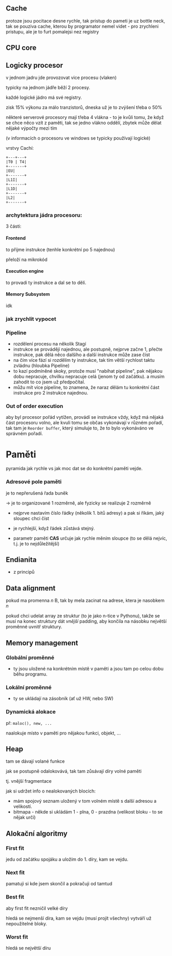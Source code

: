 ## Cache 
protoze jsou pocitace desne rychle, tak pristup do pameti je uz bottle neck, tak se pouziva cache, kterou by programator nemel videt - pro zrychleni pristupu, ale je to furt pomalejsi nez registry

## CPU core

## Logicky procesor
v jednom jadru jde provozovat vice procesu (vlaken)

typicky na jednom jádře běží 2 procesy.

každé logické jádro má své registry. 

zisk 15% výkonu za málo tranzistorů, dneska už je to zvýšení třeba o 50%

některé serverové procesory mají třeba 4 vlákna - to je kvůli tomu, že když se chce něco vzít z paměti, tak se jedno vlákno oddělí, zbytek může dělat nějaké výpočty mezi tím

(v informacích o procesoru ve windows se typicky používají logické)


vrstvy Cachí:

```table
+---+---+
|T0 | T4|
+-------+
|EU|
+-------+
|L1I|
+-------+
|L1D|
+-------+
|L2|
+-------+
```

### archytektura jádra procesoru:

3 části:

#### Frontend
to přijme instrukce (tenhle konkrétní po 5 najednou)

přeloží na mikrokód

#### Execution engine
to provadi ty instrukce a dal se to dělí.

#### Memory Subsystem
idk


### jak zrychlit vypocet

### Pipeline

- rozdělení procesu na několik Stagí
- instrukce se provádějí najednou, ale postupně, nejprve začne 1, přečte instrukce, pak dělá něco dalšího a další instrukce může zase číst
- na čím více fází si rozdělím ty instrukce, tak tím větší rychlost taktu zvládnu (hloubka Pipeline)
- to kazí podmíněné skoky, protože musí "nabíhat pipeline", pak nějakou dobu nepracuje, chvilku nepracuje celá (jenom ty od začátku). a musím zahodit to co jsem už předpočítal.
- můžu mít více pipeline, to znamena, že naraz dělám tu konkrétní část instrukce pro 2 instrukce najednou.

### Out of order execution
aby byl procesor pořád vytížen, provádí se instrukce vždy, když má nějaká část procesoru volno, ale kvuli tomu se občas vykonávají v různém pořadí, tak tam je `Reorder buffer`, který simuluje to, že to bylo vykonáváno ve správném pořadí.


# Paměti

pyramida jak rychle vs jak moc dat se do konkrétní paměti vejde.

### Adresové pole paměti
je to nepřerušená řada buněk

-> je to organizované 1 rozměrně, ale fyzicky se realizuje 2 rozměrně
- nejprve nastavím číslo řádky (několik 1. bitů adresy) a pak si říkám, jaký sloupec chci číst
- je rychlejší, když řádek zůstává stejný.

- parametr paměti **CAS** určuje jak rychle měním sloupce (to se dělá nejvíc, t.j. je to nejdůležitější)

## Endianita
- z principů

## Data alignment

pokud ma promenna $n$ B, tak by mela zacinat na adrese, ktera je nasobkem $n$

pokud chci udelat array ze struktur (to je jako n-tice v Pythonu), takže se musí na konec struktury dát *vnější* padding, aby končila na násobku největší proměnné uvnitř struktury.

## Memory management
### Globální proměnné
- ty jsou uložené na konkrétním místě v paměti a jsou tam po celou dobu běhu programu.
### Lokální proměnné
- ty se ukládají na zásobník (ať už HW, nebo SW)
### Dynamická alokace
př: `maloc(), new, ...`

naalokuje místo v paměti pro nějakou funkci, objekt, ...

## Heap

tam se dávají volané funkce

jak se postupně odalokovává, tak tam zůsávají díry volné paměti

tj. vnější fragmentace

jak si udržet info o nealokovaných blocích:
- mám spojový seznam uložený v tom volném místě s další adresou a velikostí.
- bitmapa - někde si ukládám 1 - plna, 0 - prazdna (velikost bloku - to se nějak určí)

## Alokační algoritmy
### First fit
jedu od začátku spojáku a uložím do 1. díry, kam se vejdu.
### Next fit
pamatuji si kde jsem skončil a pokračuji od tamtud
### Best fit
aby first fit nezničil velké díry

hledá se nejmenší díra, kam se vejdu (musí projít všechny) vytváří už nepoužitelné bloky.

### Worst fit
hledá se největší díru